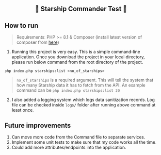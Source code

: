 <h2 align="center">🚀 Starship Commander Test 🚀</h2>

## How to run

>Requirements: PHP >= 8.1 & Composer (install latest version of composer from [here](https://getcomposer.org/download/))

1. Running this project is very easy. This is a simple command-line application. Once you download the project in your local directory, please run below command from the root directory of the project.
```shell
php index.php starships:list <no_of_starships>
```
> `no_of_starships` is a required argument. This will tell the system that how many Starship data it has to fetch from the API. An example command can be `php index.php starships:list 20`

2. I also added a logging system which logs data sanitization records. Log file can be checked inside `logs/` folder after running above command at least once.

## Future improvements
1. Can move more code from the Command file to separate services.
2. Implement some unit tests to make sure that my code works all the time.
3. Could add more attributes/endpoints into the application.